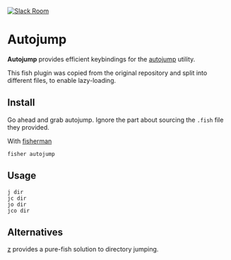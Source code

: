 [slack-link]: https://fisherman-wharf.herokuapp.com/
[slack-badge]: https://fisherman-wharf.herokuapp.com/badge.svg
[fisherman]: https://github.com/fisherman/fisherman

[![Slack Room][slack-badge]][slack-link]

# Autojump

**Autojump** provides efficient keybindings for the [autojump](https://github.com/wting/autojump) utility.

This fish plugin was copied from the original repository and split into different files, to enable lazy-loading.

## Install

Go ahead and grab autojump. Ignore the part about sourcing the `.fish` file they provided.

With [fisherman]

```
fisher autojump
```

## Usage

```
j dir
jc dir
jo dir
jco dir
```

## Alternatives
[z](https://github.com/fishery/fish-z) provides a pure-fish solution to directory jumping.
